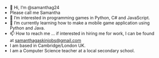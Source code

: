 - 👋 Hi, I’m @samanthag24
- Please call me Samantha
- 👀 I’m interested in programming games in Python, C# and JavaScript.
- 🌱 I’m currently learning how to make a mobile game application using Python and Java.
- 📫 How to reach me ... if interested in hiring me for work, I can be found at samanthagaskinjobs@gmail.com
- I am based in Cambridge/London UK.
- I am a Computer Science teacher at a local secondary school.

<!---
samanthag24/samanthag24 is a ✨ special ✨ repository because its `README.md` (this file) appears on your GitHub profile.
You can click the Preview link to take a look at your changes.
--->
